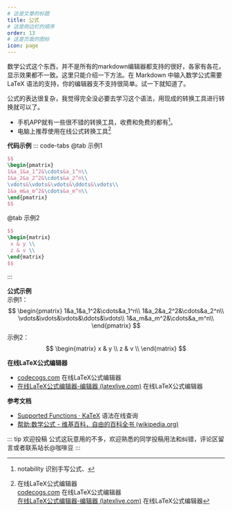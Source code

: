 ```yaml
---
# 这是文章的标题
title: 公式
# 这是侧边栏的顺序
order: 13
# 这是页面的图标
icon: page
---
```

数学公式这个东西，并不是所有的markdown编辑器都支持的很好，各家有各花，显示效果都不一致。这里只能介绍一下方法。在 Markdown 中输入数学公式需要 LaTeX 语法的支持，你的编辑器支不支持很简单。试一下就知道了。

公式的表达很复杂，我觉得完全没必要去学习这个语法，用现成的转换工具进行转换就可以了。
- 手机APP就有一些很不错的转换工具，收费和免费的都有[^app]。
- 电脑上推荐使用在线公式转换工具[^online]

**代码示例**
::: code-tabs
@tab 示例1
```LaTeX
$$
\begin{pmatrix}
1&a_1&a_1^2&\cdots&a_1^n\\
1&a_2&a_2^2&\cdots&a_2^n\\
\vdots&\vdots&\vdots&\ddots&\vdots\\
1&a_m&a_m^2&\cdots&a_m^n\\
\end{pmatrix}
$$
```
@tab 示例2
```LaTeX
$$
\begin{matrix}   
 x & y \\   
 z & v \\  
\end{matrix}
$$
```
:::


**公式示例**  
示例1：
$$
\begin{pmatrix}
1&a_1&a_1^2&\cdots&a_1^n\\
1&a_2&a_2^2&\cdots&a_2^n\\
\vdots&\vdots&\vdots&\ddots&\vdots\\
1&a_m&a_m^2&\cdots&a_m^n\\
\end{pmatrix}
$$
示例2：
$$
\begin{matrix}   
 x & y \\   
 z & v \\  
\end{matrix}
$$

**在线LaTeX公式编辑器**
- [codecogs.com](https://editor.codecogs.com/) 在线LaTeX公式编辑器
- [在线LaTeX公式编辑器-编辑器 (latexlive.com)](https://www.latexlive.com/) 在线LaTeX公式编辑器

**参考文档**
- [Supported Functions · KaTeX](https://katex.org/docs/supported.html) 语法在线查询
- [帮助:数学公式 - 维基百科，自由的百科全书 (wikipedia.org)](https://zh.wikipedia.org/wiki/Help:%E6%95%B0%E5%AD%A6%E5%85%AC%E5%BC%8F)

[^app]:  notability 识别手写公式、
[^online]:  在线LaTeX公式编辑器  
[codecogs.com](https://editor.codecogs.com/) 在线LaTeX公式编辑器  
[在线LaTeX公式编辑器-编辑器 (latexlive.com)](https://www.latexlive.com/) 在线LaTeX公式编辑器

::: tip 欢迎投稿
公式这玩意用的不多，欢迎熟悉的同学投稿用法和纠错，评论区留言或者联系站长@咖啡豆
:::